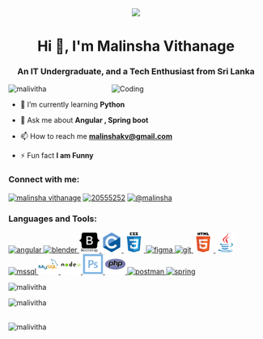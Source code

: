 
<div id="header" align="center">
  <img src="https://media2.giphy.com/media/rsUGLKwgSvSxmq1VrZ/giphy.gif?cid=ecf05e47w6mczcwpwfa3m656lmu4o0dyn4akk8bbfyftu6qq&ep=v1_gifs_related&rid=giphy.gif&ct=s" width="100"/>
</div>
<h1 align="center">Hi 👋, I'm Malinsha Vithanage</h1>
<h3 align="center">An IT Undergraduate, and a Tech Enthusiast from Sri Lanka</h3>
<img align="right" alt="Coding" width="300"  src="https://media2.giphy.com/media/paTz7UZbPfTZFRYnnB/giphy.gif?cid=ecf05e474asx5iolpzfclzfdni5lkova6pwtkw7u9fl0q8we&ep=v1_stickers_search&rid=giphy.gif&ct=s">

<p align="left"> <img src="https://komarev.com/ghpvc/?username=malivitha&label=Profile%20views&color=0e75b6&style=flat" alt="malivitha" /> </p>


- 🌱 I’m currently learning **Python**

- 💬 Ask me about **Angular , Spring boot**

- 📫 How to reach me **malinshakv@gmail.com**

- ⚡ Fun fact **I am Funny**

<h3 align="left">Connect with me:</h3>
<p align="left">
<a href="https://linkedin.com/in/malinsha vithanage" target="blank"><img align="center" src="https://raw.githubusercontent.com/rahuldkjain/github-profile-readme-generator/master/src/images/icons/Social/linked-in-alt.svg" alt="malinsha vithanage" height="30" width="40" /></a>
<a href="https://stackoverflow.com/users/20555252" target="blank"><img align="center" src="https://raw.githubusercontent.com/rahuldkjain/github-profile-readme-generator/master/src/images/icons/Social/stack-overflow.svg" alt="20555252" height="30" width="40" /></a>
<a href="https://www.hackerrank.com/@malinsha" target="blank"><img align="center" src="https://raw.githubusercontent.com/rahuldkjain/github-profile-readme-generator/master/src/images/icons/Social/hackerrank.svg" alt="@malinsha" height="30" width="40" /></a>
</p>

<h3 align="left">Languages and Tools:</h3>
<p align="left"> <a href="https://angular.io" target="_blank" rel="noreferrer"> <img src="https://angular.io/assets/images/logos/angular/angular.svg" alt="angular" width="40" height="40"/> </a> <a href="https://www.blender.org/" target="_blank" rel="noreferrer"> <img src="https://download.blender.org/branding/community/blender_community_badge_white.svg" alt="blender" width="40" height="40"/> </a> <a href="https://getbootstrap.com" target="_blank" rel="noreferrer"> <img src="https://raw.githubusercontent.com/devicons/devicon/master/icons/bootstrap/bootstrap-plain-wordmark.svg" alt="bootstrap" width="40" height="40"/> </a> <a href="https://www.cprogramming.com/" target="_blank" rel="noreferrer"> <img src="https://raw.githubusercontent.com/devicons/devicon/master/icons/c/c-original.svg" alt="c" width="40" height="40"/> </a> <a href="https://www.w3schools.com/css/" target="_blank" rel="noreferrer"> <img src="https://raw.githubusercontent.com/devicons/devicon/master/icons/css3/css3-original-wordmark.svg" alt="css3" width="40" height="40"/> </a> <a href="https://www.figma.com/" target="_blank" rel="noreferrer"> <img src="https://www.vectorlogo.zone/logos/figma/figma-icon.svg" alt="figma" width="40" height="40"/> </a> <a href="https://git-scm.com/" target="_blank" rel="noreferrer"> <img src="https://www.vectorlogo.zone/logos/git-scm/git-scm-icon.svg" alt="git" width="40" height="40"/> </a> <a href="https://www.w3.org/html/" target="_blank" rel="noreferrer"> <img src="https://raw.githubusercontent.com/devicons/devicon/master/icons/html5/html5-original-wordmark.svg" alt="html5" width="40" height="40"/> </a> <a href="https://www.java.com" target="_blank" rel="noreferrer"> <img src="https://raw.githubusercontent.com/devicons/devicon/master/icons/java/java-original.svg" alt="java" width="40" height="40"/> </a> <a href="https://www.microsoft.com/en-us/sql-server" target="_blank" rel="noreferrer"> <img src="https://www.svgrepo.com/show/303229/microsoft-sql-server-logo.svg" alt="mssql" width="40" height="40"/> </a> <a href="https://www.mysql.com/" target="_blank" rel="noreferrer"> <img src="https://raw.githubusercontent.com/devicons/devicon/master/icons/mysql/mysql-original-wordmark.svg" alt="mysql" width="40" height="40"/> </a> <a href="https://nodejs.org" target="_blank" rel="noreferrer"> <img src="https://raw.githubusercontent.com/devicons/devicon/master/icons/nodejs/nodejs-original-wordmark.svg" alt="nodejs" width="40" height="40"/> </a> <a href="https://www.photoshop.com/en" target="_blank" rel="noreferrer"> <img src="https://raw.githubusercontent.com/devicons/devicon/master/icons/photoshop/photoshop-line.svg" alt="photoshop" width="40" height="40"/> </a> <a href="https://www.php.net" target="_blank" rel="noreferrer"> <img src="https://raw.githubusercontent.com/devicons/devicon/master/icons/php/php-original.svg" alt="php" width="40" height="40"/> </a> <a href="https://postman.com" target="_blank" rel="noreferrer"> <img src="https://www.vectorlogo.zone/logos/getpostman/getpostman-icon.svg" alt="postman" width="40" height="40"/> </a> <a href="https://spring.io/" target="_blank" rel="noreferrer"> <img src="https://www.vectorlogo.zone/logos/springio/springio-icon.svg" alt="spring" width="40" height="40"/> </a> </p>

<p><img align="left" src="https://github-readme-stats-sigma-five.vercel.app/api/top-langs?username=malivitha&show_icons=true&theme=radical&layout=compact" alt="malivitha" /></p>
<br>

<p><img align="right" width="600" src="https://github-readme-stats.vercel.app/api?username=malivitha&show_icons=true&theme=radical" alt="malivitha" /></p>
<br>
<br>
<p><img align="left" src="https://github-readme-streak-stats.herokuapp.com/?user=malivitha&show_icons=true&theme=radical" alt="malivitha" /></p>
